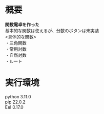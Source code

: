 # 概要
<strong>関数電卓を作った</strong> <br>
基本的な関数は使えるが、分数のボタンは未実装 <br>
<具体的な関数>　<br>
・三角関数 <br>
・常用対数 <br>
・自然対数 <br>
・ルート <br>

# 実行環境
python 3.11.0 <br>
pip 22.0.2 <br>
Eel 0.17.0 <br>
